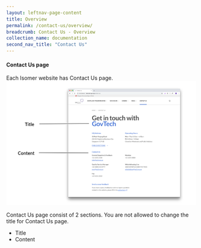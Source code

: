 ```yaml
---
layout: leftnav-page-content
title: Overview
permalink: /contact-us/overview/
breadcrumb: Contact Us - Overview
collection_name: documentation
second_nav_title: "Contact Us"
---
```

#### **Contact Us page**
Each Isomer website has Contact Us page.
![Changing Content of Your Homepage](/images/resources/contact-us.PNG)

Contact Us page consist of 2 sections. You are not allowed to change the title for Contact Us page.
- Title
- Content
